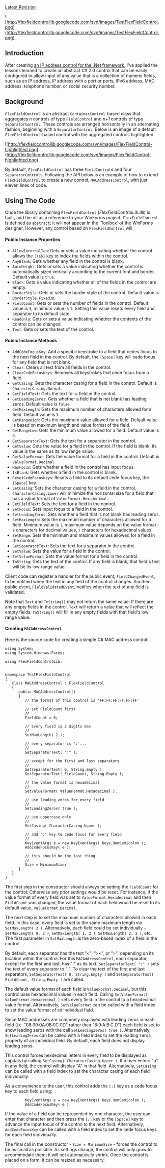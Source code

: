 [Latest Revision](http://code.google.com/p/flexfieldcontrollib/source/list)

![http://flexfieldcontrollib.googlecode.com/svn/images/TestFlexFieldControl.png](http://flexfieldcontrollib.googlecode.com/svn/images/TestFlexFieldControl.png)

## Introduction ##

After creating [an IP address control for the .Net framework](http://ipaddresscontrollib.googlecode.com), I've applied the lessons learned to create an abstract C# 2.0 control that can be easily configured to allow input of any value that is a collection of numeric fields, such as an IP address, IP address with a port or ports, IPv6 address, MAC address, telephone number, or social security number.


## Background ##

`FlexFieldControl` is an abstract `ContainerControl`-based class that aggregates _n_ controls of type `FieldControl` and _n+1_ controls of type `SeparatorControl`. These controls are arranged horizontally in an alternating fashion, beginning with a `SeparatorControl`. Below is an image of a default `FlexFieldControl`-based control with the aggregated controls highlighted:

![http://flexfieldcontrollib.googlecode.com/svn/images/FlexFieldControl-highlighted.png](http://flexfieldcontrollib.googlecode.com/svn/images/FlexFieldControl-highlighted.png)

By default, `FlexFieldControl` has three `FieldControl`s and four `SeparatorControl`s. Following the API below is an example of how to extend `FlexFieldControl` to create a new control, `MACAddressControl`, with just eleven lines of code.

## Using The Code ##

Once the library containing `FlexFieldControl` (_FlexFieldControlLib.dll_) is built, add the dll as a reference to your WinForms project. `FlexFieldControl` is defined as `abstract`; it will not appear in the 'Toolbox' of the WinForms designer. However, any control based on `FlexFieldControl` will.

#### Public Instance Properties ####

  * `AllowInternalTab`: Gets or sets a value indicating whether the control allows the `[Tab]` key to index the fields within the control.
  * `AnyBlank`: Gets whether any field in the control is blank.
  * `AutoHeight`: Gets or sets a value indicating whether the control is automatically sized vertically according to the current font and border. Default value is `true`.
  * `Blank`: Gets a value indicating whether all of the fields in the control are empty.
  * `BorderStyle`: Gets or sets the border style of the control. Default value is `BorderStyle.Fixed3D`.
  * `FieldCount`: Gets or sets the number of fields in the control. Default value is `3`, minimum value is `1`. Setting this value resets every field and separator to its default state.
  * `ReadOnly`: Gets or sets a value indicating whether the contents of the control can be changed.
  * `Text`: Gets or sets the text of the control.

#### Public Instance Methods ####

  * `AddCedeFocusKey`: Add a specific keystroke to a field that cedes focus to the next field in the control. By default, the `[Space]` key will cede focus for any field that is not blank.
  * `Clear`: Clears all text from all fields in the control.
  * `ClearCedeFocusKeys`: Removes all keystrokes that cede focus from a field.
  * `GetCasing`: Gets the character casing for a field in the control. Default is `CharacterCasing.Normal`.
  * `GetFieldText`: Gets the text for a field in the control.
  * `GetLeadingZeros`: Gets whether a field that is not blank has leading zeros. Default value is `false`.
  * `GetMaxLength`: Gets the maximum number of characters allowed for a field. Default value is `3`.
  * `GetRangeHigh`: Gets the maximum value allowed for a field. Default value is based on maximum length and value format of the field.
  * `GetRangeLow`: Gets the minimum value allowed for a field. Default value is `0`.
  * `GetSeparatorText`: Gets the text for a separator in the control.
  * `GetValue`: Gets the value for a field in the control. If the field is blank, its value is the same as its low range value.
  * `GetValueFormat`: Gets the value format for a field in the control. Default is `ValueFormat.Decimal`.
  * `HasFocus`: Gets whether a field in the control has input focus.
  * `IsBlank`: Gets whether a field in the control is blank.
  * `ResetCedeFocusKeys`: Resets a field to its default cede focus key, the `[Space]` key.
  * `SetCasing`: Sets the character casing for a field in the control. `CharacterCasing.Lower` will minimize the horizontal size for a field that has a value format of `ValueFormat.Hexadecimal`.
  * `SetFieldText`: Sets the text for a field in the control.
  * `SetFocus`: Sets input focus to a field in the control.
  * `SetLeadingZeros`: Sets whether a field that is not blank has leading zeros.
  * `SetMaxLength`: Sets the maximum number of characters allowed for a field. Minimum value is `1`, maximum value depends on the value format - `9` characters for decimal values, `7` characters for hexadecimal values.
  * `SetRange`: Sets the minimum and maximum values allowed for a field in the control.
  * `SetSeparatorText`: Sets the text for a separator in the control.
  * `SetValue`: Sets the value for a field in the control.
  * `SetValueFormat`: Sets the value format for a field in the control.
  * `ToString`: Gets the text of the control. If any field is blank, that field's text will be its low range value.

Client code can register a handler for the public event, `FieldChangedEvent`, to be notified when the text in any field of the control changes. Another public event, `FieldValidatedEvent`, notifies when the text of any field is validated.

Note that `Text` and `ToString()` may not return the same value. If there are any empty fields in the control, `Text` will return a value that will reflect the empty fields. `ToString()` will fill in any empty fields with that field's low range value.


#### Creating `MACAddressControl` ####

Here is the source code for creating a simple C# MAC address control:

```
using System;
using System.Windows.Forms;

using FlexFieldControlLib;


namespace TestFlexFieldControl
{
   class MACAddressControl : FlexFieldControl
   {
      public MACAddressControl()
      {
         // the format of this control is 'FF:FF:FF:FF:FF:FF'

         // set FieldCount first
         //
         FieldCount = 6;

         // every field is 2 digits max
         //
         SetMaxLength( 2 );

         // every separator is ':'...
         //
         SetSeparatorText( ":" );

         // except for the first and last separators
         //
         SetSeparatorText( 0, String.Empty );
         SetSeparatorText( FieldCount, String.Empty );

         // the value format is hexadecimal
         //
         SetValueFormat( ValueFormat.Hexadecimal );

         // use leading zeros for every field
         //
         SetLeadingZeros( true );

         // use uppercase only
         //
         SetCasing( CharacterCasing.Upper );

         // add ':' key to cede focus for every field
         //
         KeyEventArgs e = new KeyEventArgs( Keys.OemSemicolon );
         AddCedeFocusKey( e );

         // this should be the last thing
         //
         Size = MinimumSize;
      }
   }
}
```

The first step in the constructor should always be setting the `FieldCount` for the control. Otherwise any prior settings would be reset. For instance, if the value format of every field was set to `ValueFormat.Hexadecimal` and then `FieldCount` was changed, the value format of each field would be reset to its default value, `ValueFormat.Decimal`.

The next step is to set the maximum number of characters allowed in each field. In this case, every field is set to the same maximum length via `SetMaxLength( 2 )`. Alternatively, each field could be set individually - `SetMaxLength( 0, 2 )`, `SetMaxLength( 1, 2 )`, `SetMaxLength( 2, 2 )`, etc. The first parameter in `SetMaxLength` is the zero-based index of a field in the control.

By default, each separator has the text "<", "><", or ">", depending on its location within the control. For this `MACAddressControl`, each separator, except for the first and last, has ":" as its text. `SetSeparatorText( ":" )` sets the text of every separator to ":". To clear the text of the first and last separators, `SetSeparatorText( 0, String.Empty )` and `SetSeparatorText( FieldCount, String.Empty )` are called.

The default value format of each field is `ValueFormat.Decimal`, but this control uses hexadecimal values in each field. Calling `SetValueFormat( ValueFormat.Hexadecimal )` sets every field in the control to a hexadecimal value format. Alternatively, `SetValueFormat` can be called with a field index to set the value format of an individual field.

Since MAC addresses are commonly displayed with leading zeros in each field (i.e. "08:09:0A:0B:0C:0D" rather than "8:9:A:B:C:D") each field is set to show leading zeros with the call `SetLeadingZeros( true )`. Alternatively, `SetLeadingZeros` can be called with a field index to set the leading zeros property of an individual field. By default, each field does not display leading zeros.

This control forces hexdecimal letters in every field to be displayed as capitals by calling `SetCasing( CharacterCasing.Upper )`. If a user enters "a" in any field, the control will display "A" in that field. Alternatively, `SetCasing` can be called with a field index to set the character casing of each field individually.

As a convenience to the user, this control adds the `[;]` key as a cede focus key to each field using:
```
         KeyEventArgs e = new KeyEventArgs( Keys.OemSemicolon );
         AddCedeFocusKey( e );
```
If the value of a field can be represented by one character, the user can enter that character and then press the `[;]` key or the `[Space]` key to advance the input focus of the control to the next field. Alternatively, `AddCedeFocusKey` can be called with a field index to set the cede focus keys for each field individually.

The final call in the constructor - `Size = MinimumSize` - forces the control to be as small as possible. As settings change, the control will only grow to accommodate them; it will not automatically shrink. Once the control is placed on a form, it can be resized as necessary.